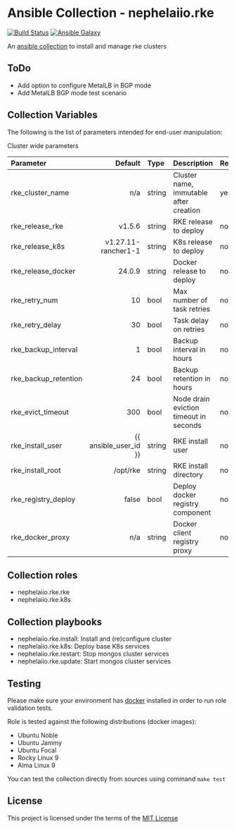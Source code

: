 # Ansible Collection - nephelaiio.rke

[![Build Status](https://github.com/nephelaiio/ansible-collection-rke/actions/workflows/molecule.yml/badge.svg)](https://github.com/nephelaiio/ansible-collection-rke/actions/wofklows/molecule.yml)
[![Ansible Galaxy](http://img.shields.io/badge/ansible--galaxy-nephelaiio.rke-blue.svg)](https://galaxy.ansible.com/ui/repo/published/nephelaiio/rke/)

An [ansible collection](https://galaxy.ansible.com/ui/repo/published/nephelaiio/rke/) to install and manage rke clusters

## ToDo

- Add option to configure MetalLB in BGP mode
- Add MetalLB BGP mode test scenario

## Collection Variables

The following is the list of parameters intended for end-user manipulation:

Cluster wide parameters

| Parameter            |               Default | Type   | Description                            | Required |
| :------------------- | --------------------: | :----- | :------------------------------------- | :------- |
| rke_cluster_name     |                   n/a | string | Cluster name, immutable after creation | yes      |
| rke_release_rke      |                v1.5.6 | string | RKE release to deploy                  | no       |
| rke_release_k8s      |   v1.27.11-rancher1-1 | string | K8s release to deploy                  | no       |
| rke_release_docker   |                24.0.9 | string | Docker release to deploy               | no       |
| rke_retry_num        |                    10 | bool   | Max number of task retries             | no       |
| rke_retry_delay      |                    30 | bool   | Task delay on retries                  | no       |
| rke_backup_interval  |                     1 | bool   | Backup interval in hours               | no       |
| rke_backup_retention |                    24 | bool   | Backup retention in hours              | no       |
| rke_evict_timeout    |                   300 | bool   | Node drain eviction timeout in seconds | no       |
| rke_install_user     | {{ ansible_user_id }} | string | RKE install user                       | no       |
| rke_install_root     |              /opt/rke | string | RKE install directory                  | no       |
| rke_registry_deploy  |                 false | bool   | Deploy docker registry component       | no       |
| rke_docker_proxy     |                   n/a | string | Docker client registry proxy           | no       |

## Collection roles

- nephelaiio.rke.rke
- nephelaiio.rke.k8s

## Collection playbooks

- nephelaiio.rke.install: Install and (re)configure cluster
- nephelaiio.rke.k8s: Deploy base K8s services
- nephelaiio.rke.restart: Stop mongos cluster services
- nephelaiio.rke.update: Start mongos cluster services

## Testing

Please make sure your environment has [docker](https://www.docker.com) installed in order to run role validation tests.

Role is tested against the following distributions (docker images):

- Ubuntu Noble
- Ubuntu Jammy
- Ubuntu Focal
- Rocky Linux 9
- Alma Linux 9

You can test the collection directly from sources using command `make test`

## License

This project is licensed under the terms of the [MIT License](/LICENSE)
